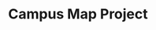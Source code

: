 ---
title: "Campus Map Project"
excerpt: "Advanced Software Development Final Project. Allows UVA students to locate their classes on a campus map<br/><br/><img src='/images/campusmap.png'>"
collection: portfolio
---
